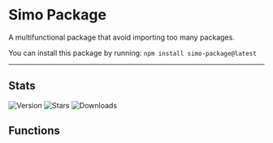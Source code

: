 # Simo Package

A multifunctional package that avoid importing too many packages.



You can install this package by running: ``npm install simo-package@latest``

----------------

## Stats

![Version](https://img.shields.io/npm/v/simo-package) 
![Stars](https://img.shields.io/github/stars/sonosimooo/simo-package) 
![Downloads](https://img.shields.io/npm/d18m/simo-package) 



## Functions



